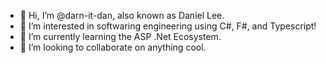 - 👋 Hi, I’m @darn-it-dan, also known as Daniel Lee.
- 👀 I’m interested in softwaring engineering using C#, F#, and Typescript!
- 🌱 I’m currently learning the ASP .Net Ecosystem.
- 💞️ I’m looking to collaborate on anything cool.

<!---
darn-it-dan/darn-it-dan is a ✨ special ✨ repository because its `README.md` (this file) appears on your GitHub profile.
You can click the Preview link to take a look at your changes.
--->
